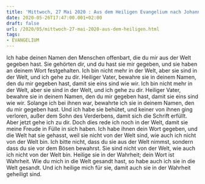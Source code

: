 ```yaml
---
title: 'Mittwoch, 27 Mai 2020 : Aus dem Heiligen Evangelium nach Johannes - Joh 17,6a.11b-19.'
date: 2020-05-26T17:47:00.001+02:00
draft: false
url: /2020/05/mittwoch-27-mai-2020-aus-dem-heiligen.html
tags: 
- EVANGELIUM
---
```


Ich habe deinen Namen den Menschen offenbart, die du mir aus der Welt gegeben hast. Sie gehörten dir, und du hast sie mir gegeben, und sie haben an deinem Wort festgehalten. Ich bin nicht mehr in der Welt, aber sie sind in der Welt, und ich gehe zu dir. Heiliger Vater, bewahre sie in deinem Namen, den du mir gegeben hast, damit sie eins sind wie wir. Ich bin nicht mehr in der Welt, aber sie sind in der Welt, und ich gehe zu dir. Heiliger Vater, bewahre sie in deinem Namen, den du mir gegeben hast, damit sie eins sind wie wir. Solange ich bei ihnen war, bewahrte ich sie in deinem Namen, den du mir gegeben hast. Und ich habe sie behütet, und keiner von ihnen ging verloren, außer dem Sohn des Verderbens, damit sich die Schrift erfüllt. Aber jetzt gehe ich zu dir. Doch dies rede ich noch in der Welt, damit sie meine Freude in Fülle in sich haben. Ich habe ihnen dein Wort gegeben, und die Welt hat sie gehasst, weil sie nicht von der Welt sind, wie auch ich nicht von der Welt bin. Ich bitte nicht, dass du sie aus der Welt nimmst, sondern dass du sie vor dem Bösen bewahrst. Sie sind nicht von der Welt, wie auch ich nicht von der Welt bin. Heilige sie in der Wahrheit; dein Wort ist Wahrheit. Wie du mich in die Welt gesandt hast, so habe auch ich sie in die Welt gesandt. Und ich heilige mich für sie, damit auch sie in der Wahrheit geheiligt sind.